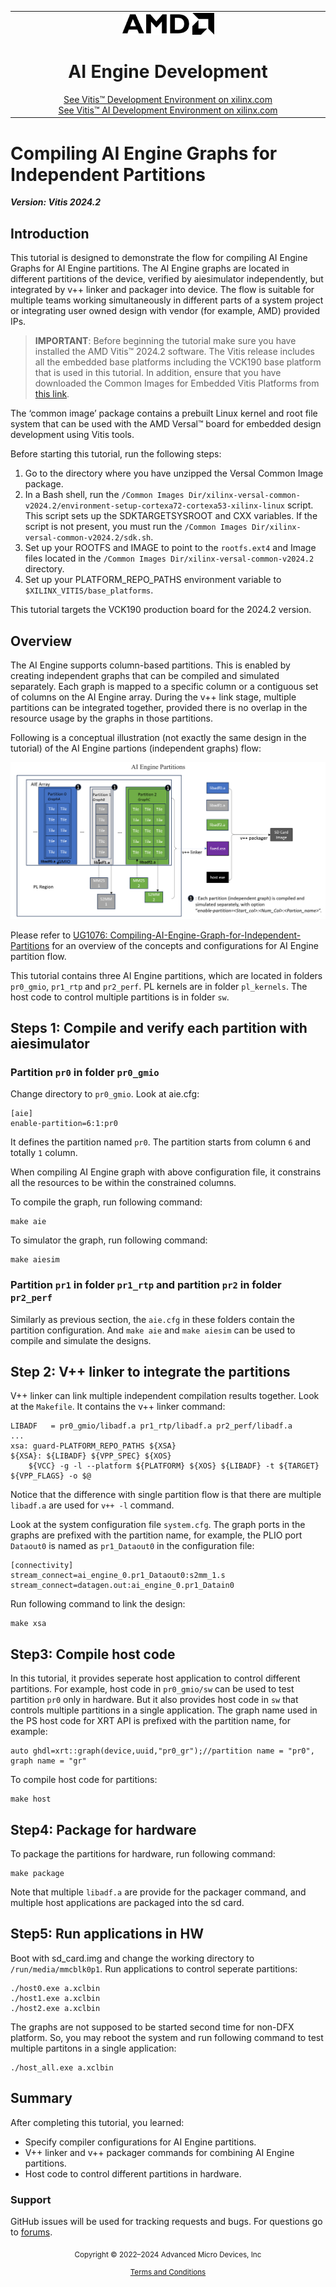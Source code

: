 <table class="sphinxhide" width="100%">
 <tr width="100%">
    <td align="center"><img src="https://raw.githubusercontent.com/Xilinx/Image-Collateral/main/xilinx-logo.png" width="30%"/><h1>AI Engine Development</h1>
    <a href="https://www.xilinx.com/products/design-tools/vitis.html">See Vitis™ Development Environment on xilinx.com</br></a>
    <a href="https://www.xilinx.com/products/design-tools/vitis/vitis-ai.html">See Vitis™ AI Development Environment on xilinx.com</a>
    </td>
 </tr>
</table>

# Compiling AI Engine Graphs for Independent Partitions

***Version: Vitis 2024.2***

## Introduction

This tutorial is designed to demonstrate the flow for compiling AI Engine Graphs for AI Engine partitions. The AI Engine graphs are located in different partitions of the device, verified by aiesimulator independently, but integrated by v++ linker and packager into device. The flow is suitable for multiple teams working simultaneously in different parts of a system project or integrating user owned design with vendor (for example, AMD) provided IPs.

>**IMPORTANT**: Before beginning the tutorial make sure you have installed the AMD Vitis™ 2024.2 software. The Vitis release includes all the embedded base platforms including the VCK190 base platform that is used in this tutorial. In addition, ensure that you have downloaded the Common Images for Embedded Vitis Platforms from [this link](https://www.xilinx.com/support/download/index.html/content/xilinx/en/downloadNav/embedded-platforms.html).

The ‘common image’ package contains a prebuilt Linux kernel and root file system that can be used with the AMD Versal™ board for embedded design development using Vitis tools.

Before starting this tutorial, run the following steps:

1. Go to the directory where you have unzipped the Versal Common Image package.
2. In a Bash shell, run the ``/Common Images Dir/xilinx-versal-common-v2024.2/environment-setup-cortexa72-cortexa53-xilinx-linux`` script. This script sets up the SDKTARGETSYSROOT and CXX variables. If the script is not present, you must run the ``/Common Images Dir/xilinx-versal-common-v2024.2/sdk.sh``.
3. Set up your ROOTFS and IMAGE to point to the `rootfs.ext4` and Image files located in the ``/Common Images Dir/xilinx-versal-common-v2024.2`` directory.
4. Set up your PLATFORM_REPO_PATHS environment variable to ``$XILINX_VITIS/base_platforms``.

This tutorial targets the VCK190 production board for the 2024.2 version.

## Overview

The AI Engine supports column-based partitions. This is enabled by creating independent graphs that can be compiled and simulated separately. Each graph is mapped to a specific column or a contiguous set of columns on the AI Engine array. During the v++ link stage, multiple partitions can be integrated together, provided there is no overlap in the resource usage by the graphs in those partitions.

Following is a conceptual illustration (not exactly the same design in the tutorial) of the AI Engine partions (independent graphs) flow:

![AIE_partions](./images/AIE_partitions.PNG)

Please refer to [UG1076: Compiling-AI-Engine-Graph-for-Independent-Partitions](https://docs.amd.com/r/en-US/ug1076-ai-engine-environment/Compiling-AI-Engine-Graph-for-Independent-Partitions) for an overview of the concepts and configurations for AI Engine partition flow. 

This tutorial contains three AI Engine partitions, which are located in folders `pr0_gmio`, `pr1_rtp` and `pr2_perf`. PL kernels are in folder `pl_kernels`. The host code to control multiple partitions is in folder `sw`.

## Steps 1: Compile and verify each partition with aiesimulator


### Partition `pr0` in folder `pr0_gmio`

Change directory to `pr0_gmio`. Look at aie.cfg:

```
[aie]
enable-partition=6:1:pr0 
```

It defines the partition named  `pr0`. The partition starts from column `6` and totally `1` column.

When compiling AI Engine graph with above configuration file, it constrains all the resources to be within the constrained columns.

To compile the graph, run following command:

```
make aie
```

To simulator the graph, run following command:

```
make aiesim
```

### Partition `pr1` in folder `pr1_rtp` and partition `pr2` in folder `pr2_perf`

Similarly as previous section, the `aie.cfg` in these folders contain the partition configuration. And `make aie` and `make aiesim` can be used to compile and simulate the designs.

## Step 2: V++ linker to integrate the partitions

V++ linker can link multiple independent compilation results together. Look at the `Makefile`. It contains the v++ linker command:

```
LIBADF   = pr0_gmio/libadf.a pr1_rtp/libadf.a pr2_perf/libadf.a
...
xsa: guard-PLATFORM_REPO_PATHS ${XSA}
${XSA}: ${LIBADF} ${VPP_SPEC} ${XOS}
	${VCC} -g -l --platform ${PLATFORM} ${XOS} ${LIBADF} -t ${TARGET} ${VPP_FLAGS} -o $@
```

Notice that the difference with single partition flow is that there are multiple `libadf.a` are used for `v++ -l` command. 

Look at the system configuration file `system.cfg`. The graph ports in the graphs are prefixed with the partition name, for example, the PLIO port `Dataout0` is named as `pr1_Dataout0` in the configuration file:

```
[connectivity]
stream_connect=ai_engine_0.pr1_Dataout0:s2mm_1.s
stream_connect=datagen.out:ai_engine_0.pr1_Datain0
```

Run following command to link the design:

```
make xsa
```

## Step3: Compile host code

In this tutorial, it provides seperate host application to control different partitions. For example, host code in `pr0_gmio/sw` can be used to test partition `pr0` only in hardware. But it also provides host code in `sw` that controls multiple partitions in a single application. The graph name used in the PS host code for XRT API is prefixed with the partition name, for example:

```
auto ghdl=xrt::graph(device,uuid,"pr0_gr");//partition name = "pr0", graph name = "gr"
```

To compile host code for partitions:

```
make host
```

## Step4: Package for hardware

To package the partitions for hardware, run following command:

```
make package
```

Note that multiple `libadf.a` are provide for the packager command, and multiple host applications are packaged into the sd card.

## Step5: Run applications in HW

Boot with sd_card.img and change the working directory to `/run/media/mmcblk0p1`. Run applications to control seperate partitions:

```
./host0.exe a.xclbin
./host1.exe a.xclbin
./host2.exe a.xclbin
```

The graphs are not supposed to be started second time for non-DFX platform. So, you may reboot the system and run following command to test multiple partitons in a single application:

```
./host_all.exe a.xclbin
```

## Summary

After completing this tutorial, you learned:

* Specify compiler configurations for AI Engine partitions.
* V++ linker and v++ packager commands for combining AI Engine partitions.
* Host code to control different partitions in hardware.

### Support

GitHub issues will be used for tracking requests and bugs. For questions go to [forums](http://forums.xilinx.com/).

<p class="sphinxhide" align="center"><sub>Copyright © 2022–2024 Advanced Micro Devices, Inc</sub></p>

<p class="sphinxhide" align="center"><sup><a href="https://www.amd.com/en/corporate/copyright">Terms and Conditions</a></sup></p>

